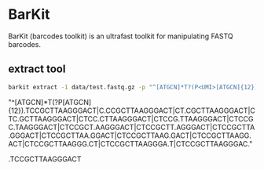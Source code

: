 # BarKit

BarKit (barcodes toolkit) is an ultrafast toolkit for manipulating FASTQ barcodes.

## extract tool

```bash
barkit extract -1 data/test.fastq.gz -p "^[ATGCN]*T?(P<UMI>[ATGCN]{12})CTCCGCTTAAGGGACT"
```

"^[ATGCN]*T(?P<UMI>[ATGCN]{12}).TCCGCTTAAGGGACT|C.CCGCTTAAGGGACT|CT.CGCTTAAGGGACT|CTC.GCTTAAGGGACT|CTCC.CTTAAGGGACT|CTCCG.TTAAGGGACT|CTCCGC.TAAGGGACT|CTCCGCT.AAGGGACT|CTCCGCTT.AGGGACT|CTCCGCTTA.GGGACT|CTCCGCTTAA.GGACT|CTCCGCTTAAG.GACT|CTCCGCTTAAGG.ACT|CTCCGCTTAAGGG.CT|CTCCGCTTAAGGGA.T|CTCCGCTTAAGGGAC."

.TCCGCTTAAGGGACT
